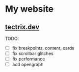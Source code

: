 # My website
## [tectrix.dev](https://tectrix.dev)

TODO:
- [ ] fix breakpoints, content, cards
- [ ] fix scrollbar glitches
- [ ] fix performance
- [ ] add opengraph
